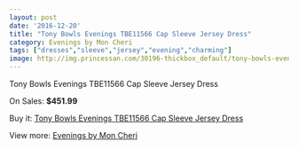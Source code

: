 ```yaml
---
layout: post
date: '2016-12-20'
title: "Tony Bowls Evenings TBE11566 Cap Sleeve Jersey Dress"
category: Evenings by Mon Cheri
tags: ["dresses","sleeve","jersey","evening","charming"]
image: http://img.princessan.com/30196-thickbox_default/tony-bowls-evenings-tbe11566-cap-sleeve-jersey-dress.jpg
---
```

Tony Bowls Evenings TBE11566 Cap Sleeve Jersey Dress

On Sales: **$451.99**
<a href="https://www.princessan.com/en/13742-tony-bowls-evenings-tbe11566-cap-sleeve-jersey-dress.html"><amp-img layout="responsive" width="600" height="600" src="//img.princessan.com/30196-thickbox_default/tony-bowls-evenings-tbe11566-cap-sleeve-jersey-dress.jpg" alt="Tony Bowls Evenings TBE11566 Cap Sleeve Jersey Dress 0" /></a>
<a href="https://www.princessan.com/en/13742-tony-bowls-evenings-tbe11566-cap-sleeve-jersey-dress.html"><amp-img layout="responsive" width="600" height="600" src="//img.princessan.com/30197-thickbox_default/tony-bowls-evenings-tbe11566-cap-sleeve-jersey-dress.jpg" alt="Tony Bowls Evenings TBE11566 Cap Sleeve Jersey Dress 1" /></a>
<a href="https://www.princessan.com/en/13742-tony-bowls-evenings-tbe11566-cap-sleeve-jersey-dress.html"><amp-img layout="responsive" width="600" height="600" src="//img.princessan.com/30198-thickbox_default/tony-bowls-evenings-tbe11566-cap-sleeve-jersey-dress.jpg" alt="Tony Bowls Evenings TBE11566 Cap Sleeve Jersey Dress 2" /></a>

Buy it: [Tony Bowls Evenings TBE11566 Cap Sleeve Jersey Dress](https://www.princessan.com/en/13742-tony-bowls-evenings-tbe11566-cap-sleeve-jersey-dress.html "Tony Bowls Evenings TBE11566 Cap Sleeve Jersey Dress")

View more: [Evenings by Mon Cheri](https://www.princessan.com/en/101- "Evenings by Mon Cheri")